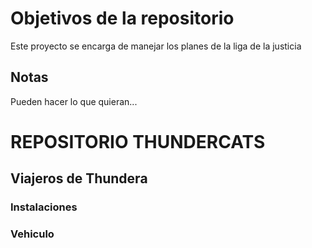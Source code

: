 # Objetivos de la repositorio

Este proyecto se encarga de manejar los planes de la liga de la justicia


## Notas
Pueden hacer lo que quieran...


# REPOSITORIO THUNDERCATS

## Viajeros de Thundera

### Instalaciones
### Vehiculo
